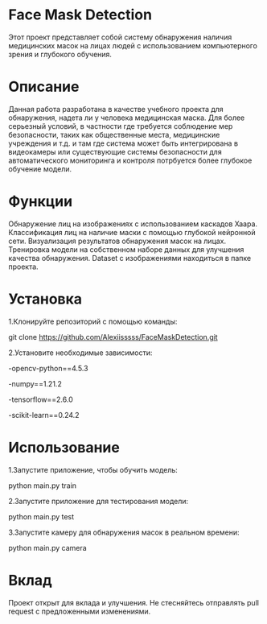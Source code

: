 # Face Mask Detection
Этот проект представляет собой систему обнаружения наличия медицинских масок на лицах людей с использованием компьютерного зрения и глубокого обучения.

# Описание
Данная работа разработана в качестве учебного проекта для обнаружения, надета ли у человека медицинская маска. Для более серьезный условий, в частности где требуется соблюдение мер безопасности, таких как общественные места, медицинские учреждения и т.д. и там где система может быть интегрирована в видеокамеры или существующие системы безопасности для автоматического мониторинга и контроля потрбуется более глубокое обучение модели.

# Функции
Обнаружение лиц на изображениях с использованием каскадов Хаара. Классификация лиц на наличие маски с помощью глубокой нейронной сети. Визуализация результатов обнаружения масок на лицах. Тренировка модели на собственном наборе данных для улучшения качества обнаружения. Dataset с изображениями находиться в папке проекта.

# Установка
1.Клонируйте репозиторий с помощью команды:

git clone https://github.com/Alexiisssss/FaceMaskDetection.git

2.Установите необходимые зависимости:

-opencv-python==4.5.3 

-numpy==1.21.2 

-tensorflow==2.6.0

-scikit-learn==0.24.2

# Использование
1.Запустите приложение, чтобы обучить модель:

python main.py train

2.Запустите приложение для тестирования модели:

python main.py test

3.Запустите камеру для обнаружения масок в реальном времени:

python main.py camera

# Вклад
Проект открыт для вклада и улучшения. Не стесняйтесь отправлять pull request с предложенными изменениями.
